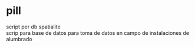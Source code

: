 # pill
script per db spatialite <br />
scrip para base de datos para toma de datos en campo de instalaciones de alumbrado
